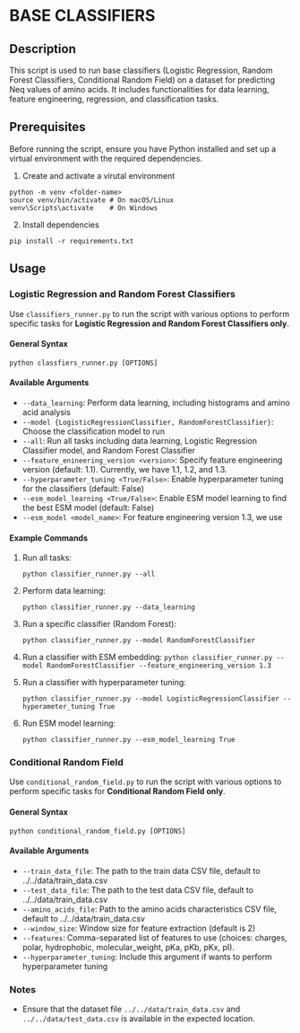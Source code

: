 # BASE CLASSIFIERS

## Description

This script is used to run base classifiers (Logistic Regression, Random Forest Classifiers, Conditional Random Field) on a dataset for predicting Neq values of amino acids. It includes functionalities for data learning, feature engineering, regression, and classification tasks.

## Prerequisites

Before running the script, ensure you have Python installed and set up a virtual environment with the required dependencies.

1. Create and activate a virutal environment

```
python -m venv <folder-name>
source venv/bin/activate # On macOS/Linux
venv\Scripts\activate    # On Windows
```

2. Install dependencies

```
pip install -r requirements.txt
```

## Usage

### Logistic Regression and Random Forest Classifiers

Use `classifiers_runner.py` to run the script with various options to perform specific tasks for **Logistic Regression and Random Forest Classifiers only**.

#### General Syntax

```
python classfiers_runner.py [OPTIONS]
```

#### Available Arguments

-   `--data_learning`: Perform data learning, including histograms and amino acid analysis
-   `--model {LogisticRegressionClassifier, RandomForestClassifier}`: Choose the classification model to run
-   `--all`: Run all tasks including data learning, Logistic Regression Classifier model, and Random Forest Classifier
-   `--feature_enineering_version <version>`: Specify feature engineering version (default: 1.1). Currently, we have 1.1, 1.2, and 1.3.
-   `--hyperparameter_tuning <True/False>`: Enable hyperparameter tuning for the classifiers (default: False)
-   `--esm_model_learning <True/False>`: Enable ESM model learning to find the best ESM model (default: False)
-   `--esm_model <model_name>`: For feature engineering version 1.3, we use

#### Example Commands

1. Run all tasks:

    `python classifier_runner.py --all`

2. Perform data learning:

    `python classifier_runner.py --data_learning`

3. Run a specific classifier (Random Forest):

    `python classifier_runner.py --model RandomForestClassifier`

4. Run a classifier with ESM embedding:
   `python classifier_runner.py --model RandomForestClassifier --feature_engineering_version 1.3`

5. Run a classifier with hyperparameter tuning:

    `python classifier_runner.py --model LogisticRegressionClassifier --hyperameter_tuning True`

6. Run ESM model learning:

    `python classifier_runner.py --esm_model_learning True`

### Conditional Random Field

Use `conditional_random_field.py` to run the script with various options to perform specific tasks for **Conditional Random Field only**.

#### General Syntax

```
python conditional_random_field.py [OPTIONS]
```

#### Available Arguments

-   `--train_data_file`: The path to the train data CSV file, default to ../../data/train_data.csv
-   `--test_data_file`: The path to the test data CSV file, default to ../../data/train_data.csv
-   `--amino_acids_file`: Path to the amino acids characteristics CSV file, default to ../../data/train_data.csv
-   `--window_size`: Window size for feature extraction (default is 2)
-   `--features`: Comma-separated list of features to use (choices: charges, polar, hydrophobic, molecular_weight, pKa, pKb, pKx, pI).
-   `--hyperparameter_tuning`: Include this argument if wants to perform hyperparameter tuning

### Notes

-   Ensure that the dataset file `../../data/train_data.csv` and `../../data/test_data.csv` is available in the expected location.
